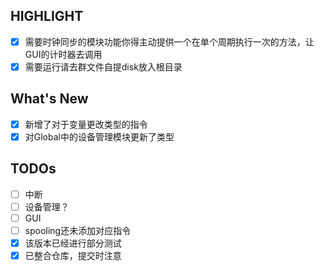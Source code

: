## HIGHLIGHT
- [x] 需要时钟同步的模块功能你得主动提供一个在单个周期执行一次的方法，让GUI的计时器去调用
- [x] 需要运行请去群文件自提disk放入根目录

## What's New
- [x] 新增了对于变量更改类型的指令
- [x] 对Global中的设备管理模块更新了类型
## TODOs
- [ ] 中断
- [ ] 设备管理？
- [ ] GUI
- [ ] spooling还未添加对应指令
- [x] 该版本已经进行部分测试
- [x] 已整合仓库，提交时注意
